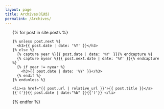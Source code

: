 ```yaml
---
layout: page
title: Archives(归档)
permalink: /Archives/
---
```


<ul>
  {% for post in site.posts %}

    {% unless post.next %}
      <h3>{{ post.date | date: '%Y' }}</h3>
    {% else %}
      {% capture year %}{{ post.date | date: '%Y' }}{% endcapture %}
      {% capture nyear %}{{ post.next.date | date: '%Y' }}{% endcapture %}
      {% if year != nyear %}
        <h3>{{ post.date | date: '%Y' }}</h3>
      {% endif %}
    {% endunless %}

    <li><a href="{{ post.url | relative_url }}">{{ post.title }}</a>{{'('}}{{ post.date | date:"%b" }}{{')'}} </li>
  {% endfor %}

</ul>

